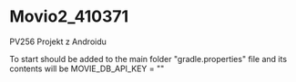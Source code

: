 # Movio2_410371
PV256 Projekt z Androidu

To start should be added to the main folder "gradle.properties" file and its contents will be MOVIE_DB_API_KEY = "<yourApiKey>"
